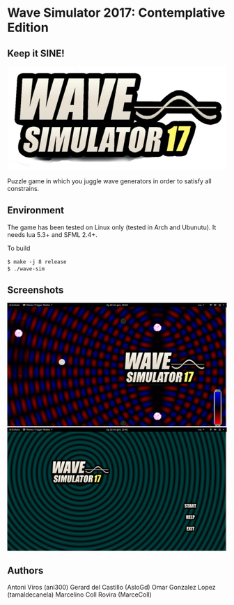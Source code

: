 # Wave Simulator 2017: Contemplative Edition
## Keep it SINE!

![alt text]( https://github.com/ani300/ggj-2017/blob/master/res/pictures/logo.png?raw=true "KEEP IT SINE!")

Puzzle game in which you juggle wave generators in order to satisfy all constrains.


## Environment
The game has been tested on Linux only (tested in Arch and Ubunutu).
It needs lua 5.3+ and SFML 2.4+.

To build
```shell
$ make -j 8 release
$ ./wave-sim
```

## Screenshots
![alt text]( https://github.com/ani300/ggj-2017/blob/master/res/featured.png?raw=true "KEEP IT SINE!")
![alt text]( https://github.com/ani300/ggj-2017/blob/master/res/menu.png?raw=true "KEEP IT SINE!")


## Authors
Antoni Viros (ani300)
Gerard del Castillo (AsloGd)
Omar Gonzalez Lopez (tamaldecanela)
Marcelino Coll Rovira (MarceColl)
